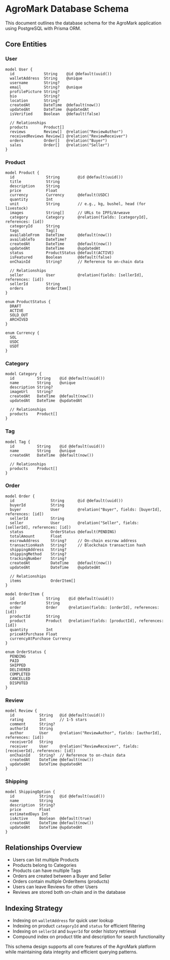 # AgroMark Database Schema

This document outlines the database schema for the AgroMark application using PostgreSQL with Prisma ORM.

## Core Entities

### User

```prisma
model User {
  id             String    @id @default(uuid())
  walletAddress  String    @unique
  username       String?
  email          String?   @unique
  profilePicture String?
  bio            String?
  location       String?
  createdAt      DateTime  @default(now())
  updatedAt      DateTime  @updatedAt
  isVerified     Boolean   @default(false)
  
  // Relationships
  products       Product[]
  reviews        Review[]  @relation("ReviewAuthor")
  receivedReviews Review[] @relation("ReviewReceiver")
  orders         Order[]   @relation("Buyer")
  sales          Order[]   @relation("Seller")
}
```

### Product

```prisma
model Product {
  id              String        @id @default(uuid())
  title           String
  description     String
  price           Float
  currency        Currency      @default(USDC)
  quantity        Int
  unit            String        // e.g., kg, bushel, head (for livestock)
  images          String[]      // URLs to IPFS/Arweave
  category        Category      @relation(fields: [categoryId], references: [id])
  categoryId      String
  tags            Tag[]
  availableFrom   DateTime      @default(now())
  availableTo     DateTime?
  createdAt       DateTime      @default(now())
  updatedAt       DateTime      @updatedAt
  status          ProductStatus @default(ACTIVE)
  isFeatured      Boolean       @default(false)
  onChainId       String?       // Reference to on-chain data
  
  // Relationships
  seller          User          @relation(fields: [sellerId], references: [id])
  sellerId        String
  orders          OrderItem[]
}

enum ProductStatus {
  DRAFT
  ACTIVE
  SOLD_OUT
  ARCHIVED
}

enum Currency {
  SOL
  USDC
  USDT
}
```

### Category

```prisma
model Category {
  id          String    @id @default(uuid())
  name        String    @unique
  description String?
  imageUrl    String?
  createdAt   DateTime  @default(now())
  updatedAt   DateTime  @updatedAt
  
  // Relationships
  products    Product[]
}
```

### Tag

```prisma
model Tag {
  id          String    @id @default(uuid())
  name        String    @unique
  createdAt   DateTime  @default(now())
  
  // Relationships
  products    Product[]
}
```

### Order

```prisma
model Order {
  id                String      @id @default(uuid())
  buyerId           String
  buyer             User        @relation("Buyer", fields: [buyerId], references: [id])
  sellerId          String
  seller            User        @relation("Seller", fields: [sellerId], references: [id])
  status            OrderStatus @default(PENDING)
  totalAmount       Float
  escrowAddress     String?     // On-chain escrow address
  transactionHash   String?     // Blockchain transaction hash
  shippingAddress   String?
  shippingMethod    String?
  trackingNumber    String?
  createdAt         DateTime    @default(now())
  updatedAt         DateTime    @updatedAt
  
  // Relationships
  items             OrderItem[]
}

model OrderItem {
  id              String    @id @default(uuid())
  orderId         String
  order           Order     @relation(fields: [orderId], references: [id])
  productId       String
  product         Product   @relation(fields: [productId], references: [id])
  quantity        Int
  priceAtPurchase Float
  currencyAtPurchase Currency
}

enum OrderStatus {
  PENDING
  PAID
  SHIPPED
  DELIVERED
  COMPLETED
  CANCELLED
  DISPUTED
}
```

### Review

```prisma
model Review {
  id           String   @id @default(uuid())
  rating       Int      // 1-5 stars
  comment      String?
  authorId     String
  author       User     @relation("ReviewAuthor", fields: [authorId], references: [id])
  receiverId   String
  receiver     User     @relation("ReviewReceiver", fields: [receiverId], references: [id])
  onChainId    String?  // Reference to on-chain data
  createdAt    DateTime @default(now())
  updatedAt    DateTime @updatedAt
}
```

### Shipping

```prisma
model ShippingOption {
  id           String   @id @default(uuid())
  name         String
  description  String?
  price        Float
  estimatedDays Int
  isActive     Boolean  @default(true)
  createdAt    DateTime @default(now())
  updatedAt    DateTime @updatedAt
}
```

## Relationships Overview

- Users can list multiple Products
- Products belong to Categories
- Products can have multiple Tags
- Orders are created between a Buyer and Seller
- Orders contain multiple OrderItems (products)
- Users can leave Reviews for other Users
- Reviews are stored both on-chain and in the database

## Indexing Strategy

- Indexing on `walletAddress` for quick user lookup
- Indexing on product `categoryId` and `status` for efficient filtering
- Indexing on `sellerId` and `buyerId` for order history retrieval
- Compound index on product title and description for search functionality

This schema design supports all core features of the AgroMark platform while maintaining data integrity and efficient querying patterns. 